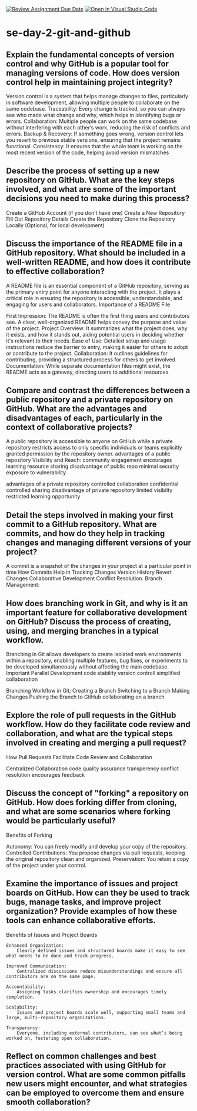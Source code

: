 [![Review Assignment Due Date](https://classroom.github.com/assets/deadline-readme-button-22041afd0340ce965d47ae6ef1cefeee28c7c493a6346c4f15d667ab976d596c.svg)](https://classroom.github.com/a/8wgCKhpZ)
[![Open in Visual Studio Code](https://classroom.github.com/assets/open-in-vscode-2e0aaae1b6195c2367325f4f02e2d04e9abb55f0b24a779b69b11b9e10269abc.svg)](https://classroom.github.com/online_ide?assignment_repo_id=17355277&assignment_repo_type=AssignmentRepo)
# se-day-2-git-and-github
## Explain the fundamental concepts of version control and why GitHub is a popular tool for managing versions of code. How does version control help in maintaining project integrity?
Version control is a system that helps manage changes to files, particularly in software development, allowing multiple people to collaborate on the same codebase.
Traceability: Every change is tracked, so you can always see who made what change and why, which helps in identifying bugs or errors.
Collaboration: Multiple people can work on the same codebase without interfering with each other’s work, reducing the risk of conflicts and errors.
Backup & Recovery: If something goes wrong, version control lets you revert to previous stable versions, ensuring that the project remains functional.
Consistency: It ensures that the whole team is working on the most recent version of the code, helping avoid version mismatches
## Describe the process of setting up a new repository on GitHub. What are the key steps involved, and what are some of the important decisions you need to make during this process?
Create a GitHub Account (if you don’t have one)
Create a New Repository
Fill Out Repository Details
Create the Repository
Clone the Repository Locally (Optional, for local development)

## Discuss the importance of the README file in a GitHub repository. What should be included in a well-written README, and how does it contribute to effective collaboration?
A README file is an essential component of a GitHub repository, serving as the primary entry point for anyone interacting with the project. It plays a critical role in ensuring the repository is accessible, understandable, and engaging for users and collaborators.
  Importance of a README File

  First Impression: The README is often the first thing users and contributors see. A clear, well-organized README helps convey the purpose and value of the project.
    Project Overview: It summarizes what the project does, why it exists, and how it stands out, aiding potential users in deciding whether it's relevant to their needs.
    Ease of Use: Detailed setup and usage instructions reduce the barrier to entry, making it easier for others to adopt or contribute to the project.
    Collaboration: It outlines guidelines for contributing, providing a structured process for others to get involved.
    Documentation: While separate documentation files might exist, the README acts as a gateway, directing users to additional resources.


## Compare and contrast the differences between a public repository and a private repository on GitHub. What are the advantages and disadvantages of each, particularly in the context of collaborative projects?
A public repository is accessible to anyone on GitHub while a private repository restricts access to only specific individuals or teams explicitly granted permission by the repository owner.
advantages of a public repository
Visibility and Reach:
community engagement
encourages learning
resource sharing
disadvantage of public repo
minimal security
exposure to vulnerability

advantages of a private repository
controlled collaboration
confidential
controlled sharing
 disadvantage of private repository
 limited visibilty
 restricted learning opportunity
## Detail the steps involved in making your first commit to a GitHub repository. What are commits, and how do they help in tracking changes and managing different versions of your project?
A commit is a snapshot of the changes in your project at a particular point in time
How Commits Help in Tracking Changes
Version History
Revert Changes
Collaborative Development
Conflict Resolution.
Branch Management:
## How does branching work in Git, and why is it an important feature for collaborative development on GitHub? Discuss the process of creating, using, and merging branches in a typical workflow.
Branching in Git allows developers to create isolated work environments within a repository, enabling multiple features, bug fixes, or experiments to be developed simultaneously without affecting the main codebase.
Important
Parallel Development
code stability 
version controll
simplified collaboration

Branching Workflow in Git;
Creating a Branch
Switching to a Branch
Making Changes
Pushing the Branch to GitHub
collaborating on a branch

## Explore the role of pull requests in the GitHub workflow. How do they facilitate code review and collaboration, and what are the typical steps involved in creating and merging a pull request?
How Pull Requests Facilitate Code Review and Collaboration

  Centralized Collaboration
  code quality assurance 
   transperency
  conflict resolution
   encourages feedback

## Discuss the concept of "forking" a repository on GitHub. How does forking differ from cloning, and what are some scenarios where forking would be particularly useful?
Benefits of Forking

  Autonomy: You can freely modify and develop your copy of the repository.
  Controlled Contributions: You propose changes via pull requests, keeping the original repository clean and organized.
  Preservation: You retain a copy of the project under your control.

## Examine the importance of issues and project boards on GitHub. How can they be used to track bugs, manage tasks, and improve project organization? Provide examples of how these tools can enhance collaborative efforts.
Benefits of Issues and Project Boards

    Enhanced Organization:
        Clearly defined issues and structured boards make it easy to see what needs to be done and track progress.

    Improved Communication:
        Centralized discussions reduce misunderstandings and ensure all contributors are on the same page.

    Accountability:
        Assigning tasks clarifies ownership and encourages timely completion.

    Scalability:
        Issues and project boards scale well, supporting small teams and large, multi-repository organizations.

    Transparency:
        Everyone, including external contributors, can see what’s being worked on, fostering open collaboration.
## Reflect on common challenges and best practices associated with using GitHub for version control. What are some common pitfalls new users might encounter, and what strategies can be employed to overcome them and ensure smooth collaboration?
